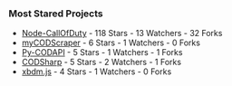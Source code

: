 ### Most Stared Projects
<!-- most_stars starts -->
* [Node-CallOfDuty](https://github.com/Lierrmm/Node-CallOfDuty) - 118 Stars - 13 Watchers - 32 Forks
* [myCODScraper](https://github.com/Lierrmm/myCODScraper) - 6 Stars - 1 Watchers - 0 Forks
* [Py-CODAPI](https://github.com/Lierrmm/Py-CODAPI) - 5 Stars - 1 Watchers - 1 Forks
* [CODSharp](https://github.com/Lierrmm/CODSharp) - 5 Stars - 2 Watchers - 1 Forks
* [xbdm.js](https://github.com/Lierrmm/xbdm.js) - 4 Stars - 1 Watchers - 0 Forks
<!-- most_stars ends -->
